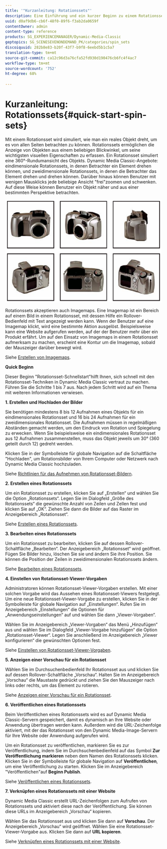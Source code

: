 ```yaml
---
title: '"Kurzanleitung: Rotationssets"'
description: Eine Einführung und ein kurzer Beginn zu einem Rotationsset, mit dem Sie sich schnell einrichten können.
uuid: d0af9db6-cb6f-48f0-89f6-f3ab2da0659f
contentOwner: admin
content-type: reference
products: SG_EXPERIENCEMANAGER/Dynamic-Media-Classic
geptopics: SG_SCENESEVENONDEMAND_PK/categories/spin_sets
discoiquuid: 282b8e83-b20f-43f7-b9f8-6eebd5b1c5a7
translation-type: tm+mt
source-git-commit: ca12c96d3a76cfa52fd930d190476cb6fc4f4ac7
workflow-type: tm+mt
source-wordcount: '752'
ht-degree: 68%

---
```



# Kurzanleitung: Rotationssets{#quick-start-spin-sets}

Mit einem Rotationsset wird simuliert, wie man ein reales Objekt dreht, um es von allen Seiten betrachten zu können. Rotationssets ermöglichen die Anzeige von Objekten aus einem beliebigen Blickwinkel, um seine wichtigsten visuellen Eigenschaften zu erfassen. Ein Rotationsset simuliert eine 360°-Rundumansicht des Objekts. Dynamic Media Classic-Angebote: eindimensionale Rotationssets, in denen Betrachter ein Element drehen können, und zweidimensionale Rotationssets, in denen die Betrachter das Element drehen und drehen können. Darüber hinaus können Benutzer mit wenigen Mausklicks jede beliebige Ansicht &quot;frei&quot;zoomen und schwenken. Auf diese Weise können Benutzer ein Objekt näher und aus einer bestimmten Perspektive betrachten.

![Bilder für ein Rotationsset.](/help/assets/spin_set.png)

Rotationssets akzeptieren auch Imagemaps. Eine Imagemap ist ein Bereich auf einem Bild in einem Rotationsset, mit dessen Hilfe ein Rollover-Bedienfeld mit Text angezeigt werden kann. Wenn der Benutzer auf eine Imagemap klickt, wird eine bestimmte Aktion ausgelöst. Beispielsweise kann eine Website aufgerufen werden, auf der der Benutzer mehr über ein Produkt erfährt. Um auf den Einsatz von Imagemaps in einem Rotationsset aufmerksam zu machen, erscheint eine Kontur um die Imagemap, sobald der Mauszeiger darüber bewegt wird. 

Siehe [Erstellen von Imagemaps](creating-image-maps.md).

**Quick Beginn**

Dieser Beginn &quot;Rotationsset-Schnellstart&quot;hilft Ihnen, sich schnell mit den Rotationsset-Techniken in Dynamic Media Classic vertraut zu machen. Führen Sie die Schritte 1 bis 7 aus. Nach jedem Schritt wird auf ein Thema mit weiteren Informationen verwiesen.

**1. Erstellen und Hochladen der Bilder**

Sie benötigen mindestens 8 bis 12 Aufnahmen eines Objekts für ein eindimensionales Rotationsset und 16 bis 24 Aufnahmen für ein zweidimensionales Rotationsset. Die Aufnahmen müssen in regelmäßigen Abständen gemacht werden, um den Eindruck von Rotation und Spiegelung zu erwecken. Wenn Sie beispielsweise ein eindimensionales Rotationsset aus 12 Aufnahmen zusammenstellen, muss das Objekt jeweils um 30° (360 geteilt durch 12) gedreht werden.

Klicken Sie in der Symbolleiste für globale Navigation auf die Schaltfläche &quot;Hochladen&quot;, um Rotationsbilder von Ihrem Computer oder Netzwerk nach Dynamic Media Classic hochzuladen.

Siehe [Richtlinien für das Aufnehmen von Rotationsset-Bildern](creating-spin-set.md#guidelines-for-shooting-spin-set-images).

**2. Erstellen eines Rotationssets**

Um ein Rotationsset zu erstellen, klicken Sie auf „Erstellen“ und wählen Sie die Option „Rotationssets“. Legen Sie im Dialogfeld „Größe des Rotationssets“ die gewünschte Anzahl von Zeilen und Zellen fest und klicken Sie auf „OK“. Ziehen Sie dann die Bilder auf das Raster im Anzeigebereich „Rotationsset“. 

Siehe [Erstellen eines Rotationssets](creating-spin-set.md#creating-a-spin-set).

<!-- 

Comment Type: remark
Last Modified By: unknown unknown 
Last Modified Date: 

<p>See <a href="#UnresolvedLink-sc7_spinsets_sp.xml#WS98ca2e6790647c06-245331fc135ab744793-8000">Including Image Maps in Spin Sets</a> to add clickable, hotspot regions, known as Image Maps, to images in a Spin Set. </p>

 -->

<!-- 

Comment Type: remark
Last Modified By: unknown unknown 
Last Modified Date: 

<p>See also <a href="#UnresolvedLink-sc7_spinsets_sp.xml#WS98ca2e6790647c06229f600f135ab7cc461-8000">Managing InfoPanel content</a>.</p>

 -->

**3. Bearbeiten eines Rotationssets**

Um ein Rotationsset zu bearbeiten, klicken Sie auf dessen Rollover-Schaltfläche „Bearbeiten“. Der Anzeigebereich „Rotationsset“ wird geöffnet. Fügen Sie Bilder hinzu, löschen Sie sie und ändern Sie ihre Position. Sie können die Position der Zeilen in zweidimensionalen Rotationssets ändern. 

Siehe [Bearbeiten eines Rotationssets](creating-spin-set.md#editing-a-spin-set).

**4. Einstellen von Rotationsset-Viewer-Vorgaben**

Administratoren können Rotationsset-Viewer-Vorgaben erstellen. Mit einer solchen Vorgabe wird das Aussehen eines Rotationsset-Viewers festgelegt. Um eine neue Rotationsset-Viewer-Vorgabe zu erstellen, klicken Sie in der Symbolleiste für globale Navigation auf „Einstellungen“. Rufen Sie im Anzeigebereich „Einstellungen“ die Optionen für „Anwendungseinstellungen“ auf und wählen Sie dann „Viewer-Vorgaben“.

Wählen Sie im Anzeigebereich „Viewer-Vorgaben“ das Menü „Hinzufügen“ aus und wählen Sie im Dialogfeld „Viewer-Vorgabe hinzufügen“ die Option „Rotationsset-Viewer“. Legen Sie anschließend im Anzeigebereich „Viewer konfigurieren“ die gewünschten Optionen fest. 

Siehe [Einstellen von Rotationsset-Viewer-Vorgaben](setting-spin-set-viewer-presets.md#setting-up-spin-set-viewer-presets).

**5. Anzeigen einer Vorschau für ein Rotationsset**

Wählen Sie im Durchsuchenbedienfeld Ihr Rotationsset aus und klicken Sie auf dessen Rollover-Schaltfläche „Vorschau“. Halten Sie im Anzeigebereich „Vorschau“ die Maustaste gedrückt und ziehen Sie den Mauszeiger nach links oder rechts, um das Element zu rotieren.

Siehe [Anzeigen einer Vorschau für ein Rotationsset](previewing-spin-set.md#previewing-a-spin-set).

**6. Veröffentlichen eines Rotationssets**

Beim Veröffentlichen eines Rotationssets wird es auf Dynamic Media Classic-Servern gespeichert, damit es dynamisch an Ihre Website oder Anwendung übertragen werden kann. Außerdem wird die URL-Zeichenfolge aktiviert, mit der das Rotationsset von den Dynamic Media-Image-Servern für Ihre Website oder Anwendung aufgerufen wird.

Um ein Rotationsset zu veröffentlichen, markieren Sie es zur Veröffentlichung, indem Sie im Durchsuchenbedienfeld auf das Symbol **Zur Veröffentlichung markieren** neben dem Namen des Rotationssets klicken. Klicken Sie in der Symbolleiste für globale Navigation auf **Veröffentlichen**, um eine Veröffentlichung zu starten. Klicken Sie im Anzeigebereich &quot;Veröffentlichen&quot;auf **Beginn Publish**.

Siehe [Veröffentlichen eines Rotationssets](publishing-spin-set.md#publishing-a-spin-set).

**7. Verknüpfen eines Rotationssets mit einer Website**

Dynamic Media Classic erstellt URL-Zeichenfolgen zum Aufrufen von Rotationssets und aktiviert diese nach der Veröffentlichung. Sie können diese URLs im Anzeigebereich „Vorschau“ kopieren.

Wählen Sie das Rotationsset aus und klicken Sie dann auf **Vorschau**. Der Anzeigebereich „Vorschau“ wird geöffnet. Wählen Sie eine Rotationsset-Viewer-Vorgabe aus. Klicken Sie dann auf **URL kopieren**.

Siehe [Verknüpfen eines Rotationssets mit einer Website](linking-spin-set-web-page.md#linking-a-spin-set-to-a-web-page).
